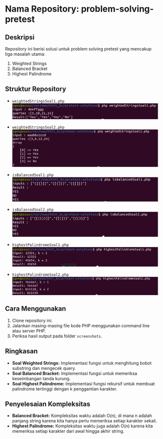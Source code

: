 # Nama Repository: problem-solving-pretest

## Deskripsi
Repository ini berisi solusi untuk problem solving pretest yang mencakup tiga masalah utama:
1. Weighted Strings
2. Balanced Bracket
3. Highest Palindrome

## Struktur Repository
- `weightedStringsSoal1.php`
![Weighted Strings Soal 1](result/weightedStringsSoal1.png)

- `weightedStringsSoal2.php`
![Weighted Strings Soal 2](result/weightedStringsSoal2.png)

- `isBalancedSoal1.php`
![Balanced Bracket Soal 1](result/isBalancedSoal1.png)

- `isBalancedSoal2.php`
![Balanced Bracket Soal 2](result/isBalancedSoal2.png)

- `highestPalindromeSoal1.php`
![Highest Palindrome Soal 1](result/highestPalindromeSoal1.png)

- `highestPalindromeSoal2.php`
![Highest Palindrome Soal 2](result/highestPalindromeSoal2.png)

## Cara Menggunakan
1. Clone repository ini.
2. Jalankan masing-masing file kode PHP menggunakan command line atau server PHP.
3. Periksa hasil output pada folder `screenshots`.

## Ringkasan
- **Soal Weighted Strings:** Implementasi fungsi untuk menghitung bobot substring dan mengecek query.
- **Soal Balanced Bracket:** Implementasi fungsi untuk memeriksa keseimbangan tanda kurung.
- **Soal Highest Palindrome:** Implementasi fungsi rekursif untuk membuat palindrome tertinggi dengan k penggantian karakter.

## Penyelesaian Kompleksitas
- **Balanced Bracket:** Kompleksitas waktu adalah O(n), di mana n adalah panjang string karena kita hanya perlu memeriksa setiap karakter sekali.
- **Highest Palindrome:** Kompleksitas waktu juga adalah O(n) karena kita memeriksa setiap karakter dari awal hingga akhir string.